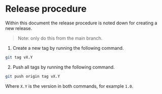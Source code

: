 # Release procedure

Within this document the release procedure is noted down for creating a new release.

> Note: only do this from the main branch.

1. Create a new tag by running the following command.

```sh
git tag vX.Y
```

2. Push all tags by running the following command.

```sh
git push origin tag vX.Y
```

Where `X.Y` is the version in both commands, for example `1.0`.
